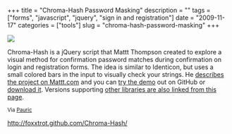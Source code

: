 +++
title = "Chroma-Hash Password Masking"
description = ""
tags = ["forms", "javascript", "jquery", "sign in and registration"]
date = "2009-11-17"
categories = ["tools"]
slug = "chroma-hash-password-masking"
+++


<div class="tool-screenshot mb1"><a href="http://foxxtrot.github.com/Chroma-Hash/"><img id="bluga-thumbnail-2839" class="bluga-thumbnail custom" src="//media.konigi.com/bluga/
wt5232f8d29739b_custom.jpg"/></a></div><p>Chroma-Hash is a jQuery script that Mattt Thompson created to explore a visual method for confirmation password matches during confirmation on login and registration forms. The idea is similar to Identicon, but uses a small colored bars in the input to visually check your strings. He <a href="http://mattt.me/2009/07/chroma-hash-a-belated-introduction/">describes the project on Mattt.com</a> and you can <a href="http://mattt.github.com/Chroma-Hash/">try the demo</a> out on GitHub or <a href="http://github.com/mattt/Chroma-Hash/">download it</a>. Versions supporting <a href="http://mattt.me/2009/11/chroma-hash-revisited/">other libraries are also linked from this page</a>.</p>

<p><small>Via <a href="http://www.pauric.net/">Pauric</a></small></p>

  
<p><a href="http://foxxtrot.github.com/Chroma-Hash/">http://foxxtrot.github.com/Chroma-Hash/</a></p>
      
